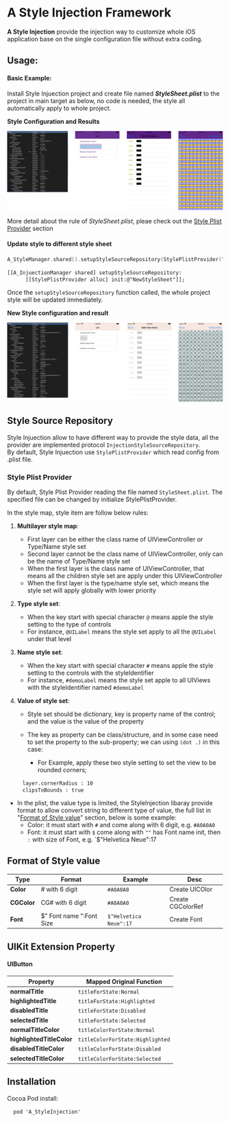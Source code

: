 # A Style Injection Framework

**A Style Injection** provide the injection way to customize whole iOS application base on the single configuration file without extra coding.



## Usage:



#### Basic Example:

Install Style Injuection project and create file named ***StyleSheet.plist*** to the project in main target as below, no code is needed, the style all automatically apply to whole project.



**Style Configuration and Results**

![StyleSetting_1](./Example/ReadmePhotos/StyleSetting_1.png)

More detail about the rule of *StyleSheet.plist*, pleae check out the  [Style Plist Provider](#Style_Plist_Provider) section




#### Update style to different style sheet

```swift
A_StyleManager.shared().setupStyleSourceRepository(StylePlistProvider("NewStyleSheet"))
```

```objc
[[A_InjuectionManager shared] setupStyleSourceRepository:
      [[StylePlistProvider alloc] init:@"NewStyleSheet"]];
```



Once the `setupStyleSourceRepository` function called, the whole project style will be updated immediately.



**New Style configuration and result**

![StyleSetting_1](./Example/ReadmePhotos/StyleSetting_2.png)



## Style Source Repository

Style Injuection allow to have different way to provide the style data, all the provider are  implemented protocol `InjectionStyleSourceRepository`.  
By default, Style Injuection use `StylePlistProvider` which read config from .plist file.



### Style Plist Provider

By default, Style Plist Provider reading the file named `StyleSheet.plist`. The specified file can be changed by initialize StylePlistProvider.

In the style map, style item are follow below rules:

1. **Multilayer style map**:
   - First layer can be either the class name of UIViewController or Type/Name style set  
   - Second layer cannot be the class name of UIViewController, only can be the name of Type/Name style set
   - When the first layer is the class name of UIViewController, that means all the children style set are apply under this UIViewController
   - When the first layer is the type/name style set, which means the style set will apply globally with lower priority

2. **Type style set**:  
   - When the key start with special character `@` means apple the style setting to the type of controls
   - For instance, `@UILabel` means the style set apply to all the `@UILabel` under that level

3. **Name style set**:  
   - When the key start with special character `#` means apple the style setting to the controls with the styleIdentifier
   - For instance, `#demoLabel` means the style set apple to all UIViews with the styleIdentifier named `#demoLabel`  

4. **Value of style set**:  
   - Style set should be dictionary, key is property name of the control; and the value is the value of the property
   
   - The key as property can be class/structure, and in some case need to set the property to the sub-property; we can using `(dot .)` in this case:
     + For Example, apply these two style setting to set the view to be rounded corners; 
```
     layer.cornerRadius : 10
     clipsToBounds : true
```

   - In the plist, the value type is limited, the StyleInjection libaray provide format to allow convert string to different type of value, the full list in "[Format of Style value](##Format_of_Style_value)" section, below is some example:
     + Color: it must start with `#` and come along with 6 digit, e.g. `#A0A0A0`  
     + Font: it must start with `$` come along with `""` has Font name init, then `:` with size of Font, e.g. `$"Helvetica Neue":17



## Format of Style value

| Type  | Format                   | Example                | Desc |
| ----- | ------------------------ | ---------------------- | ---- |
| **Color** | \# with 6 digit          | `#A0A0A0`             | Create UICOlor |
| **CGColor** | CG\# with 6 digit | `#A0A0A0` | Create CGColorRef |
| **Font** | $" Font name ":Font Size | `$"Helvetica Neue":17` | Create Font |




## UIKit Extension Property

#### UIButton
| Property                   | Mapped Original Function       |
| ------------------------ | ---------------------- |
| **normalTitle** | `titleForState:Normal`             |
| **highlightedTitle** | `titleForState:Highlighted` |
| **disabledTitle** | `titleForState:Disabled` |
| **selectedTitle** | `titleForState:Selected` |
| **normalTitleColor** | `titleColorForState:Normal` |
| **highlightedTitleColor** | `titleColorForState:Highlighted` |
| **disabledTitleColor** | `titleColorForState:Disabled` |
| **selectedTitleColor** | `titleColorForState:Selected` |



## Installation

Cocoa Pod install:
```
  pod 'A_StyleInjection'
```

